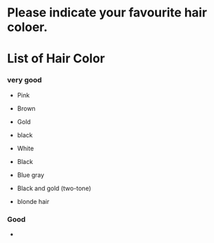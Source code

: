 # Please indicate your favourite hair coloer.

# List of Hair Color
### very good
- Pink
- Brown
- Gold

- black
- White
- Black
- Blue gray
- Black and gold (two-tone)
- blonde hair


### Good 
-

